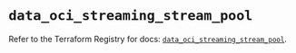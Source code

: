# `data_oci_streaming_stream_pool`

Refer to the Terraform Registry for docs: [`data_oci_streaming_stream_pool`](https://registry.terraform.io/providers/oracle/oci/6.18.0/docs/data-sources/streaming_stream_pool).

